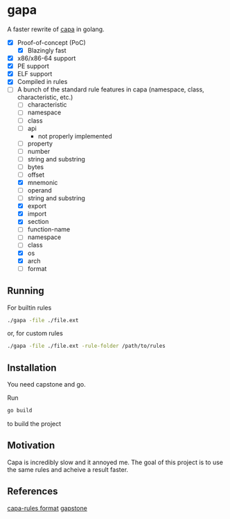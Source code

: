 # gapa

A faster rewrite of [capa](https://github.com/mandiant/capa/) in golang.

- [x] Proof-of-concept (PoC)
  - [x] Blazingly fast
- [x] x86/x86-64 support
- [x] PE support
- [x] ELF support
- [x] Compiled in rules
- [ ] A bunch of the standard rule features in capa (namespace, class, characteristic, etc.)
  - [ ] characteristic
  - [ ] namespace
  - [ ] class
  - [ ] api
    - not properly implemented
  - [ ] property
  - [ ] number
  - [ ] string and substring
  - [ ] bytes
  - [ ] offset
  - [x] mnemonic
  - [ ] operand
  - [ ] string and substring
  - [x] export
  - [x] import
  - [x] section
  - [ ] function-name
  - [ ] namespace
  - [ ] class
  - [x] os
  - [x] arch
  - [ ] format

## Running

For builtin rules
```bash
./gapa -file ./file.ext
```

or, for custom rules
```bash
./gapa -file ./file.ext -rule-folder /path/to/rules
```

## Installation

You need capstone and go.

Run
```bash
go build
```
to build the project

## Motivation

Capa is incredibly slow and it annoyed me. The goal of this project is to use the same rules and acheive a result faster.

## References

[capa-rules format](https://github.com/mandiant/capa-rules/blob/master/doc/format.md#api)
[gapstone](https://github.com/knightsc/gapstone)
